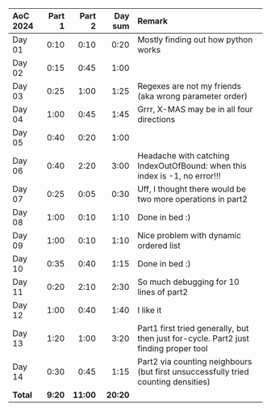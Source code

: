 | AoC 2024  |   Part 1 |    Part 2 |   Day sum | Remark                                                                               |
|:----------|---------:|----------:|----------:|:-------------------------------------------------------------------------------------|
| Day 01    |     0:10 |      0:10 |      0:20 | Mostly finding out how python works                                                  |
| Day 02    |     0:15 |      0:45 |      1:00 |                                                                                      |
| Day 03    |     0:25 |      1:00 |      1:25 | Regexes are not my friends (aka wrong parameter order)                               |
| Day 04    |     1:00 |      0:45 |      1:45 | Grrr, X-MAS may be in all four directions                                            |
| Day 05    |     0:40 |      0:20 |      1:00 |                                                                                      |
| Day 06    |     0:40 |      2:20 |      3:00 | Headache with catching IndexOutOfBound: when this index is -1, no error!!!           |
| Day 07    |     0:25 |      0:05 |      0:30 | Uff, I thought there would be two more operations in part2                           |
| Day 08    |     1:00 |      0:10 |      1:10 | Done in bed :)                                                                       |
| Day 09    |     1:00 |      0:10 |      1:10 | Nice problem with dynamic ordered list                                               |
| Day 10    |     0:35 |      0:40 |      1:15 | Done in bed :)                                                                       |
| Day 11    |     0:20 |      2:10 |      2:30 | So much debugging for 10 lines of part2                                              |
| Day 12    |     1:00 |      0:40 |      1:40 | I like it                                                                            |
| Day 13    |     1:20 |      1:00 |      3:20 | Part1 first tried generally, but then just for-cycle. Part2 just finding proper tool |
| Day 14    |     0:30 |      0:45 |      1:15 | Part2 via counting neighbours (but first unsuccessfully tried counting densities)    |
| **Total** | **9:20** | **11:00** | **20:20** |                                                                                      |
